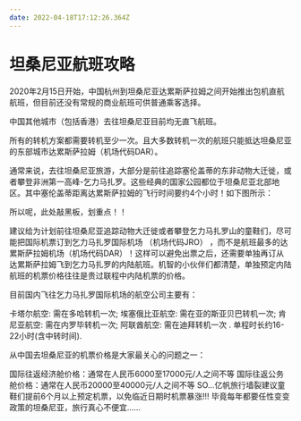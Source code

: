 ```yaml
---
date: 2022-04-18T17:12:26.364Z
---
```


# 坦桑尼亚航班攻略

2020年2月15日开始，中国杭州到坦桑尼亚达累斯萨拉姆之间开始推出包机直航航班，但目前还没有常规的商业航班可供普通乘客选择。

中国其他城市（包括香港）去往坦桑尼亚目前均无直飞航班。

所有的转机方案都需要转机至少一次。且大多数转机一次的航班只能抵达坦桑尼亚的东部城市达累斯萨拉姆（机场代码DAR）。

通常来说，去往坦桑尼亚旅游，大部分是前往追踪塞伦盖蒂的东非动物大迁徙，或者攀登非洲第一高峰-乞力马扎罗。这些经典的国家公园都位于坦桑尼亚北部地区。其中塞伦盖蒂距离达累斯萨拉姆的飞行时间要约4个小时！如下图所示：


所以呢，此处敲黑板，划重点！！

建议给为计划前往坦桑尼亚追踪动物大迁徙或者攀登乞力马扎罗山的童鞋们，尽可能把国际机票订到乞力马扎罗国际机场 （机场代码JRO） ，而不是航班最多的达累斯萨拉姆机场（机场代码DAR）！这样可以避免出票之后，还需要单独再订从达累斯萨拉姆飞到乞力马扎罗的内陆航班。机智的小伙伴们都清楚，单独预定内陆航班的机票价格往往是贵过联程中内陆机票的价格。

目前国内飞往乞力马扎罗国际机场的航空公司主要有：

卡塔尔航空: 需在多哈转机一次;
埃塞俄比亚航空: 需在亚的斯亚贝巴转机一次;
肯尼亚航空: 需在内罗毕转机一次;
阿联酋航空: 需在迪拜转机一次 .
单程时长约16-22小时(含中转时间).

从中国去坦桑尼亚的机票价格是大家最关心的问题之一：

国际往返经济舱价格：通常在人民币6000至17000元/人之间不等
国际往返公务舱价格：通常在人民币20000至40000元/人之间不等
SO…亿帆旅行墙裂建议童鞋们提前6个月以上预定机票，以免临近日期时机票暴涨!!! 毕竟每年都要任性变变政策的坦桑尼亚，旅行真心不便宜……